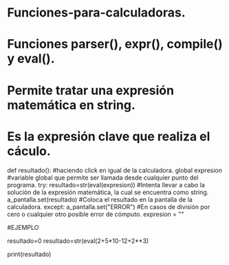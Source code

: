 # Funciones-para-calculadoras.
# Funciones parser(), expr(), compile() y eval().
# Permite tratar una expresión matemática en string.
# Es la expresión clave que realiza el cáculo.

def resultado():  #haciendo click en igual de la calculadora.
    global expresion #variable global que permite ser llamada desde cualquier punto del programa.
    try:
        resultado=str(eval(expresion)) #Intenta llevar a cabo la solución de la expresión matemática, la cual se encuentra como string.
        a_pantalla.set(resultado) #Coloca el resultado en la pantalla de la calculadora.
    except:
        a_pantalla.set("ERROR")  #En casos de división por cero o cualquier otro posible error de cómputo.
    expresion = ""
    
#EJEMPLO    

resultado=0
resultado=str(eval(2+5*10-12+2**3)

print(resultado)

